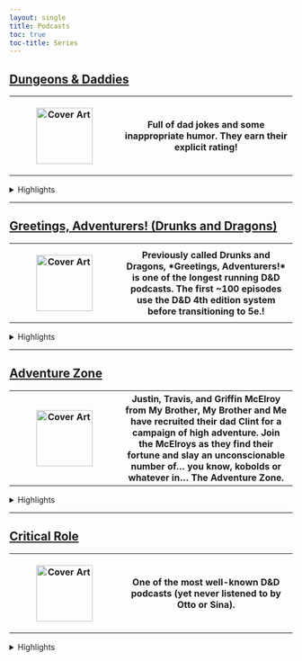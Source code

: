 ```yaml
---
layout: single
title: Podcasts
toc: true
toc-title: Series
---
```


## [Dungeons & Daddies](/dungeons-daddies.md/)

<table>
    <tbody>
        <tr>
            <th><figure class="">
                <img src="https://sinalewis.github.io/DnD_session/assets/images/dungeons_daddies_season1.png" alt="Cover Art" height="100px">
                </figure></th>
            <th>Full of dad jokes and some inappropriate humor. They earn their explicit rating!</th>
        </tr>
    </tbody>
</table>

<details>
<summary>Highlights</summary>

<h4 id="dungeons-daddies-season-1"> Season 1 (complete, 69 episodes) </h4>

<p>Four dads from our world are flung into a land of high fantasy and magic in a quest to rescue their lost sons.</p>

<h4 id="dungeons-daddies-fetch-quest"> Fetch Quest (complete, 3 episodes) </h4>

<p>Fun between seasons mini-series about 3 dogs and a cat.</p>

<h4 id="dungeons-daddies-season-2"> Season 2 (ongoing, 12 episodes) </h4>

<p>The dad's grandkids are tasked with fixing the world that their grandparents kinda jacked up.</p>

<h4 id="dungeons-daddies-mountains-dadness"> At the Mountains of Dadness (complete, 3 episodes) </h4>

<p>A Patreon/<a href="https://store.dungeonsanddaddies.com/products/at-the-mountains-of-dadness-digital-download">store purchase</a> only horror prequel campaign. Set in 1939 this mini-series follows the grandparents of the Dungeons and Daddies dads as they investigate a missing film crew. Played in the Call of Cthulhu system.</p>

</details>

---

## [Greetings, Adventurers! (Drunks and Dragons)](https://geeklyinc.com/category/drunks-and-dragons/)

<table>
    <tbody>
        <tr>
            <th><figure class="">
                <img src="https://sinalewis.github.io/DnD_session/assets/images/greetings_adventurers.jpeg" alt="Cover Art" height="100px">
                </figure></th>
            <th>Previously called Drunks and Dragons, *Greetings, Adventurers!* is one of the longest running D&D podcasts. The first ~100 episodes use the D&D 4th edition system before transitioning to 5e.!</th>
        </tr>
    </tbody>
</table>

<details>
<summary>Highlights</summary>

<h4 id="greetings-adventurers-campaign-1"> Campaign 1 (complete, 427 episodes)</h4>

<p>Episode 1 begins with Tum Darkblade (Tin Lanning), Thom the Dragonborn (Mike Bachmann), Junpei Iori (Steven Strom), and Aludra (Jennifer Cheek) who find themselves in a very strange situation (engineered by DM Michael DiMauro). With only their wits, the newly formed group must work together to escape certain death and dismemberment in this spooky Halloween themed adventure.</p>

<h4 id="greetings-adventurers-leviathan">  Greetings Adventurers - Leviathan (complete, 10 episodes) </h4>

<p>A side-story interlude hosted by guest DM Fred Greenleaf where 5 adventurers travel deep into a mysterious and unknown underground city, to explore and rescue a team of miners that have recently gone missing.</p>

<h4 id="greetings-adventurers-campaign-2"> Campaign 2 (ongoing, 23 episodes) </h4>

<p>This is a completely brand new campaign set within the world of Campaign 1. No knowledge of Campaign 1 is required to understand and enjoy this campaign, so it's a great place to jump in if you don't want to start a 400+ episode journey.</p>

<p>Episode 0 begins with a group of adventurers of some renown hearing tell of a dragon, a foe for more powerful than they have faced to date, ravaging the lands of House Cromwell. Being that they are as brave as they are heroic they set off to show this beast that you do not mess with the people of this land. And episode 1 continues when the siren call of fate pulls a group of stalwart individuals to the town called Rimeford. Surely this chance encounter will have long lasting ramifications on the realm.</p>

<h4 id="greetings-adventurers-bonus-eps"> Various Bonus Episodes</h4>

</details>

---

## [Adventure Zone]()

<table>
    <tbody>
        <tr>
            <th><figure class="">
                <img src="https://sinalewis.github.io/DnD_session/assets/images/adventure_zone.jpg" alt="Cover Art" height="100px">
                </figure></th>
            <th>Justin, Travis, and Griffin McElroy from <emph>My Brother, My Brother and Me</emph> have recruited their dad Clint for a campaign of high adventure. Join the McElroys as they find their fortune and slay an unconscionable number of… you know, kobolds or whatever in… The Adventure Zone.</th>
        </tr>
    </tbody>
</table>

<details>
<summary>Highlights</summary>

<h4 id="adventure-zone"> The Adventure Zone </h4>

<p>Join in the campaign as Justin (Taako), Travis (Magnus) and Clint (Merle), led by Dungeon Master Griffin, take their first steps into the unknown.</p>

<h4 id="ethersea"> Ethersea </h4>

</details>

---

## [Critical Role]()

<table>
    <tbody>
        <tr>
            <th><figure class="">
                <img src="https://sinalewis.github.io/DnD_session/assets/images/critical_role.jpg" alt="Cover Art" height="100px">
                </figure></th>
            <th>One of the most well-known D&D podcasts (yet never listened to by Otto or Sina).</th>
        </tr>
    </tbody>
</table>

<details>
<summary>Highlights</summary>

    
</details>